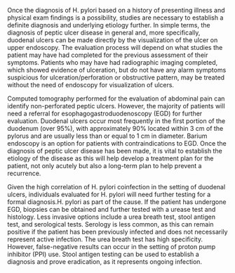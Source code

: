 Once the diagnosis of H. pylori based on a history of presenting illness and physical exam findings is a possibility, studies are necessary to establish a definite diagnosis and underlying etiology further. In simple terms, the diagnosis of peptic ulcer disease in general and, more specifically, duodenal ulcers can be made directly by the visualization of the ulcer on upper endoscopy. The evaluation process will depend on what studies the patient may have had completed for the previous assessment of their symptoms. Patients who may have had radiographic imaging completed, which showed evidence of ulceration, but do not have any alarm symptoms suspicious for ulceration/perforation or obstructive pattern, may be treated without the need of endoscopy for visualization of ulcers.

Computed tomography performed for the evaluation of abdominal pain can identify non-perforated peptic ulcers. However, the majority of patients will need a referral for esophagogastroduodenoscopy (EGD) for further evaluation. Duodenal ulcers occur most frequently in the first portion of the duodenum (over 95%), with approximately 90% located within 3 cm of the pylorus and are usually less than or equal to 1 cm in diameter. Barium endoscopy is an option for patients with contraindications to EGD. Once the diagnosis of peptic ulcer disease has been made, it is vital to establish the etiology of the disease as this will help develop a treatment plan for the patient, not only acutely but also a long-term plan to help prevent a recurrence.

Given the high correlation of H. pylori coinfection in the setting of duodenal ulcers, individuals evaluated for H. pylori will need further testing for a formal diagnosis.H. pylori as part of the cause. If the patient has undergone EGD, biopsies can be obtained and further tested with a urease test and histology. Less invasive options include a urea breath test, stool antigen test, and serological tests. Serology is less common, as this can remain positive if the patient has been previously infected and does not necessarily represent active infection. The urea breath test has high specificity. However, false-negative results can occur in the setting of proton pump inhibitor (PPI) use. Stool antigen testing can be used to establish a diagnosis and prove eradication, as it represents ongoing infection.